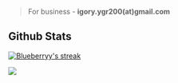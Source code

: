 > For business - **igory.ygr200(at)gmail.com**

## Github Stats
  <p>
    <a href="https://github.com/Blueberryy/github-readme-streak-stats">
      <img title="🔥 Get streak stats for your profile at git.io/streak-stats" alt="Blueberryy's streak" src="https://github-readme-streak-stats-eight.vercel.app/?user=Blueberryy&locale=ru&theme=prussian"/>

![](https://komarev.com/ghpvc/?username=Blueberryy&label=MY+TRANSLATION+ENJOYERS)
